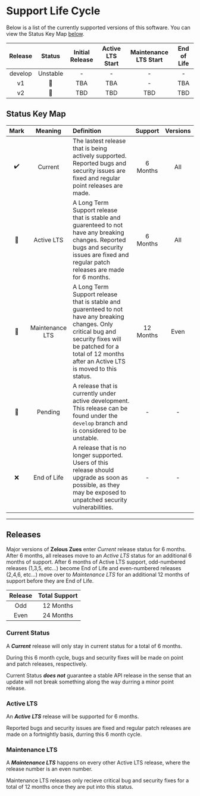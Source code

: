 # Support Life Cycle

Below is a list of the currently supported versions of this software. You can view the Status Key Map [below](#status-key-map).

| Release |     Status     | Initial Release | Active LTS Start | Maintenance LTS Start | End of Life |
| :-----: | :------------: | :-------------: | :--------------: | :-------------------: | :---------: |
| develop |    Unstable    |        -        |        -         |           -           |      -      |
|   v1    | :construction: |       TBA       |       TBA        |           -           |     TBA     |
|   v2    | :construction: |       TBD       |       TBD        |          TBD          |     TBD     |

## Status Key Map

|        Mark        |     Meaning     | Definition                                                                                                                                                                                                             |  Support  | Versions |
| :----------------: | :-------------: | :--------------------------------------------------------------------------------------------------------------------------------------------------------------------------------------------------------------------- | :-------: | :------: |
| :heavy_check_mark: |     Current     | The lastest release that is being actively supported. Reported bugs and security issues are fixed and regular point releases are made.                                                                                 | 6 Months  |   All    |
|   :purple_heart:   |   Active LTS    | A Long Term Support release that is stable and guarenteed to not have any breaking changes. Reported bugs and security issues are fixed and regular patch releases are made for 6 months.                              | 6 Months  |   All    |
|      :wrench:      | Maintenance LTS | A Long Term Support release that is stable and guarenteed to not have any breaking changes. Only critical bug and security fixes will be patched for a total of 12 months after an Active LTS is moved to this status. | 12 Months |   Even   |
|   :construction:   |     Pending     | A release that is currently under active development. This release can be found under the `develop` branch and is considered to be unstable.                                                                           |     -     |    -     |
|        :x:         |   End of Life   | A release that is no longer supported. Users of this release should upgrade as soon as possible, as they may be exposed to unpatched security vulnerabilities.                                                         |     -     |    -     |

---

## Releases

Major versions of **Zelous Zues** enter _Current_ release status for 6 months. After 6 months, all releases move to an _Active LTS_ status for an additional 6 months of support. After 6 months of Active LTS support, odd-numbered releases (1,3,5, etc...) become End of Life and even-numbered releases (2,4,6, etc...) move over to _Maintenance LTS_ for an additional 12 months of support before they are End of Life.

| Release | Total Support |
| :-----: | :-----------: |
|   Odd   |   12 Months   |
|  Even   |   24 Months   |

### Current Status

A **_Current_** release will only stay in current status for a total of 6 months.

During this 6 month cycle, bugs and security fixes will be made on point and patch releases, respectively.

Current Status **_does not_** guarantee a stable API release in the sense that an update will not break something along the way durring a minor point release.

### Active LTS

An **_Active LTS_** release will be supported for 6 months.

Reported bugs and security issues are fixed and regular patch releases are made on a fortnightly basis, durring this 6 month cycle.

### Maintenance LTS

A **_Maintenance LTS_** happens on every other Active LTS release, where the release number is an even number.

Maintenance LTS releases only recieve critical bug and security fixes for a total of 12 months once they are put into this status.
